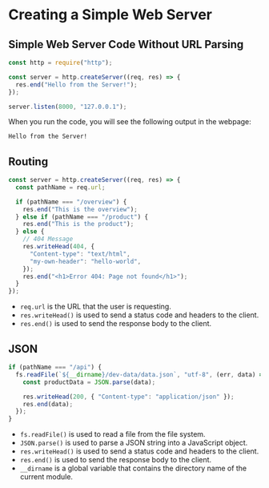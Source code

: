 # Creating a Simple Web Server

## Simple Web Server Code Without URL Parsing

```javascript
const http = require("http");

const server = http.createServer((req, res) => {
  res.end("Hello from the Server!");
});

server.listen(8000, "127.0.0.1");
```

When you run the code, you will see the following output in the webpage:

```bash
Hello from the Server!
```

## Routing

```javascript
const server = http.createServer((req, res) => {
  const pathName = req.url;

  if (pathName === "/overview") {
    res.end("This is the overview");
  } else if (pathName === "/product") {
    res.end("This is the product");
  } else {
    // 404 Message
    res.writeHead(404, {
      "Content-type": "text/html",
      "my-own-header": "hello-world",
    });
    res.end("<h1>Error 404: Page not found</h1>");
  }
});
```

- `req.url` is the URL that the user is requesting.
- `res.writeHead()` is used to send a status code and headers to the client.
- `res.end()` is used to send the response body to the client.

## JSON

```javascript
if (pathName === "/api") {
  fs.readFile(`${__dirname}/dev-data/data.json`, "utf-8", (err, data) => {
    const productData = JSON.parse(data);

    res.writeHead(200, { "Content-type": "application/json" });
    res.end(data);
  });
}
```

- `fs.readFile()` is used to read a file from the file system.
- `JSON.parse()` is used to parse a JSON string into a JavaScript object.
- `res.writeHead()` is used to send a status code and headers to the client.
- `res.end()` is used to send the response body to the client.
- `__dirname` is a global variable that contains the directory name of the current module.
